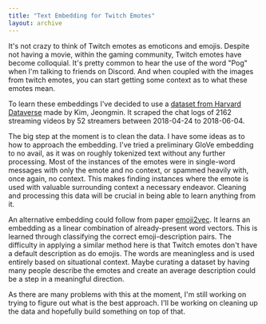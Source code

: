 ```yaml
---
title: "Text Embedding for Twitch Emotes"
layout: archive
---
```

It's not crazy to think of Twitch emotes as emoticons and emojis. Despite not having a movie, within the gaming community, Twitch emotes have become colloquial. It's pretty common to hear the use of the word "Pog" when I'm talking to friends on Discord. And when coupled with the images from twitch emotes, you can start getting some context as to what these emotes mean.

To learn these embeddings I've decided to use a [dataset from Harvard Dataverse](https://dataverse.harvard.edu/dataset.xhtml?persistentId=doi:10.7910/DVN/VE0IVQ) made by Kim, Jeongmin. It scraped the chat logs of 2162 streaming videos by 52 streamers between 2018-04-24 to 2018-06-04.

The big step at the moment is to clean the data. I have some ideas as to how to approach the embedding. I've tried a preliminary GloVe embedding to no avail, as it was on roughly tokenized text without any further processing. Most of the instances of the emotes were in single-word messages with only the emote and no context, or spammed heavily with, once again, no context. This makes finding instances where the emote is used with valuable surrounding context a necessary endeavor. Cleaning and processing this data will be crucial in being able to learn anything from it.

An alternative embedding could follow from paper [emoji2vec](https://arxiv.org/abs/1609.08359). It learns an embedding as a linear combination of already-present word vectors. This is learned through classifying the correct emoji-description pairs. The difficulty in applying a similar method here is that Twitch emotes don't have a default description as do emojis. The words are meaningless and is used entirely based on situational context. Maybe curating a dataset by having many people describe the emotes and create an average description could be a step in a meaningful direction.

As there are many problems with this at the moment, I'm still working on trying to figure out what is the best approach. I'll be working on cleaning up the data and hopefully build something on top of that.

